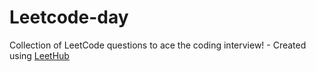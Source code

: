# Leetcode-day
Collection of LeetCode questions to ace the coding interview! - Created using [LeetHub](https://github.com/QasimWani/LeetHub)
